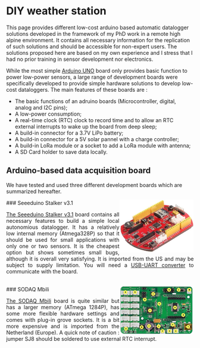 # DIY weather station

This page provides different low-cost arduino based automatic datalogger solutions developed in the framework of my PhD work in a remote high alpine environment.
It contains all necessary information for the replication of such solutions and should be accessible for non-expert users. The solutions proposed here are based on my own experience and I stress that I had no prior training in sensor development nor electronics.

While the most simple <a href="https://www.arduino.cc/en/main/arduinoBoardUno">Arduino UNO</a> board only provides basic function to power low-power sensors, a large range of development boards were specifically developed to provide simple hardware solutions to develop low-cost dataloggers.
The main features of these boards are :
<ul>
  <li>The basic functions of an adruino boards (Microcontroller, digital, analog and I2C pins); </li>
  <li>A low-power consumption; </li>
  <li>A real-time clock (RTC) clock to record time and to allow an RTC external interrupts to wake up the board from deep sleep;</li>
  <li>A build-in connector for a 3.7V LiPo battery;</li>
  <li>A build-in connector for a 5V solar pannel with a charge controller;</li>
  <li>A build-in LoRa module or a socket to add a LoRa module with antenna;</li>
  <li>A SD Card holder to save data locally.</li>
</ul>  

## Arduino-based data acquisition board

We have tested and used three different development boards which are summarized hereafter.

<img align="right" src="images/seeeduino.jpg" width="200"/>
### Seeeduino Stalker v3.1
<p align="justify">
<a href="https://wiki.seeedstudio.com/Seeeduino_Stalker_V3.1/">The Seeeduino Stalker v3.1</a> board contains all necessary features to build a simple local autonomious datalogger. It has a relatively low internal memory (Atmega328P) so that it should be used for small applications with only one or two sensors. It is the cheapest option but shows sometimes small bugs, although it is overall very satisfying. It is imported from the US and may be subject to supply limitation. You will need a <a href="https://wiki.seeedstudio.com/UartSBee_v5/">USB-UART converter</a> to communicate with the board.
</p>
<br>

<img align="right" src="images/sodaq.jpg" width="200"/>
### SODAQ Mbili
<p align="justify">
<a href="https://support.sodaq.com/Boards/Mbili/">The SODAQ Mbili</a> board is quite similar but has a larger memory (ATmega 1284P), has some more flexible hardware settings and comes with plug-in grove sockets. It is a bit more expensive and is imported from the Netherland (Europe). A quick note of caution : jumper SJ8 should be soldered to use external RTC interrupt.
</p>
